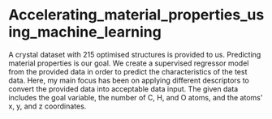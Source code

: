 # Accelerating_material_properties_using_machine_learning
A crystal dataset with 215 optimised structures is provided to us. Predicting material properties is our goal. We create a supervised regressor model from the provided data in order to predict the characteristics of the test data. Here, my main focus has been on applying different descriptors to convert the provided data into acceptable data input.
The given data includes the goal variable, the number of C, H, and O atoms, and the atoms' x, y, and z coordinates.
